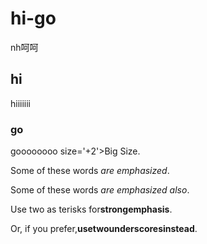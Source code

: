 # hi-go

nh呵呵

## hi

hiiiiiii

### go

goooooooo size='+2'>Big Size</font>.

Some of these words *are emphasized*.

Some of these words _are emphasized also_.

Use two as terisks for**strongemphasis**.

Or, if you prefer,__usetwounderscoresinstead__.